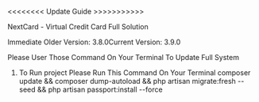 <<<<<<<< Update Guide >>>>>>>>>>>

NextCard - Virtual Credit Card Full Solution

Immediate Older Version: 3.8.0Current Version: 3.9.0


Please User Those Command On Your Terminal To Update Full System

1. To Run project Please Run This Command On Your Terminal
    composer update && composer dump-autoload  && php artisan migrate:fresh --seed && php artisan passport:install --force

